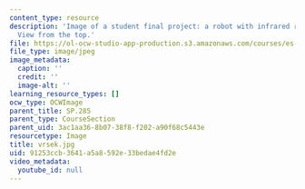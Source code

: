 ```yaml
---
content_type: resource
description: 'Image of a student final project: a robot with infrared remote control.
  View from the top.'
file: https://ol-ocw-studio-app-production.s3.amazonaws.com/courses/es-293-lego-robotics-spring-2007/91253ccb3641a5a8592e33bedae4fd2e_vrsek.jpg
file_type: image/jpeg
image_metadata:
  caption: ''
  credit: ''
  image-alt: ''
learning_resource_types: []
ocw_type: OCWImage
parent_title: SP.285
parent_type: CourseSection
parent_uid: 3ac1aa36-8b07-38f8-f202-a90f68c5443e
resourcetype: Image
title: vrsek.jpg
uid: 91253ccb-3641-a5a8-592e-33bedae4fd2e
video_metadata:
  youtube_id: null
---
```

